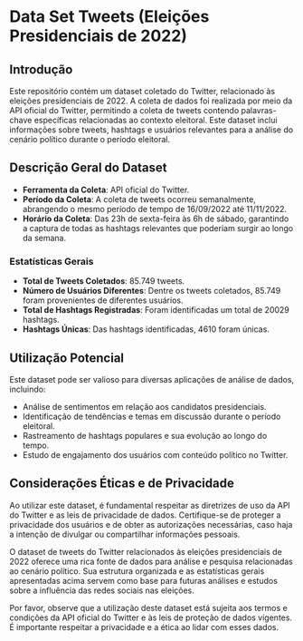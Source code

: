 # Data Set Tweets (Eleições Presidenciais de 2022)

## Introdução

Este repositório contém um dataset coletado do Twitter, relacionado às eleições presidenciais de 2022. A coleta de dados foi realizada por meio da API oficial do Twitter, permitindo a coleta de tweets contendo palavras-chave específicas relacionadas ao contexto eleitoral. Este dataset inclui informações sobre tweets, hashtags e usuários relevantes para a análise do cenário político durante o período eleitoral.

## Descrição Geral do Dataset

- **Ferramenta da Coleta**: API oficial do Twitter.
- **Período da Coleta**: A coleta de tweets ocorreu semanalmente, abrangendo o mesmo período de tempo de 16/09/2022 até 11/11/2022.
- **Horário da Coleta**: Das 23h de sexta-feira às 6h de sábado, garantindo a captura de todas as hashtags relevantes que poderiam surgir ao longo da semana.

### Estatísticas Gerais

- **Total de Tweets Coletados**: 85.749 tweets.
- **Número de Usuários Diferentes**: Dentre os tweets coletados, 85.749 foram provenientes de diferentes usuários.
- **Total de Hashtags Registradas**: Foram identificadas um total de 20029 hashtags.
- **Hashtags Únicas**: Das hashtags identificadas, 4610 foram únicas.

## Utilização Potencial

Este dataset pode ser valioso para diversas aplicações de análise de dados, incluindo:

- Análise de sentimentos em relação aos candidatos presidenciais.
- Identificação de tendências e temas em discussão durante o período eleitoral.
- Rastreamento de hashtags populares e sua evolução ao longo do tempo.
- Estudo de engajamento dos usuários com conteúdo político no Twitter.

## Considerações Éticas e de Privacidade

Ao utilizar este dataset, é fundamental respeitar as diretrizes de uso da API do Twitter e as leis de privacidade de dados. Certifique-se de proteger a privacidade dos usuários e de obter as autorizações necessárias, caso haja a intenção de divulgar ou compartilhar informações pessoais.

O dataset de tweets do Twitter relacionados às eleições presidenciais de 2022 oferece uma rica fonte de dados para análise e pesquisa relacionadas ao cenário político. Sua estrutura organizada e as estatísticas gerais apresentadas acima servem como base para futuras análises e estudos sobre a influência das redes sociais nas eleições.

Por favor, observe que a utilização deste dataset está sujeita aos termos e condições da API oficial do Twitter e às leis de proteção de dados vigentes. É importante respeitar a privacidade e a ética ao lidar com esses dados.
